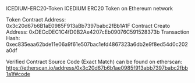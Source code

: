 ICEDIUM-ERC20-Token
ICEDIUM ERC20 Token on Ethereum network

Token Contract Address: 0x3c20d67b6B1aE0985F913aBb7397babc2fBb1A1F Contract Creato Address: 0xDECcDEC1C4fD0B2Ae4207cEb09076C591528373b Transaction Hash: 0xec835eaa62bde11e06a9f61e507bac1efd4867323a6db2e9f8ed54d0c202a0df

Verified Contract Source Code (Exact Match) can be found on etherscan: https://etherscan.io/address/0x3c20d67b6b1ae0985f913abb7397babc2fbb1a1f#code
